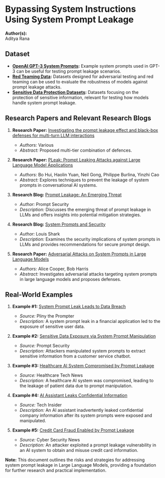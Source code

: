 # Bypassing System Instructions Using System Prompt Leakage

**Author(s):**  
Aditya Rana

## Dataset
- **[OpenAI GPT-3 System Prompts](https://github.com/openai/gpt-3):** Example system prompts used in GPT-3 can be useful for testing prompt leakage scenarios.
- **[Red Teaming Data](https://github.com/rootsecdev/Azure-Red-Team?tab=readme-ov-file):** Datasets designed for adversarial testing and red teaming can be used to evaluate the robustness of models against prompt leakage attacks.
- **[Sensitive Data Protection Datasets](https://cloud.google.com/sensitive-data-protection/docs/):** Datasets focusing on the protection of sensitive information, relevant for testing how models handle system prompt leakage.

## Research Papers and Relevant Research Blogs
1. **Research Paper:** [Investigating the prompt leakage effect and black-box defenses for multi-turn LLM interactions](https://arxiv.org/html/2404.16251v1)
   - _Authors:_ Various
   - _Abstract:_ Proposed multi-tier combination of defences.

2. **Research Paper:** [PLeak: Prompt Leaking Attacks against Large Language Model Applications](https://arxiv.org/abs/2405.06823v1)
   - _Authors:_ Bo Hui, Haolin Yuan, Neil Gong, Philippe Burlina, Yinzhi Cao
   - _Abstract:_ Explores techniques to prevent the leakage of system prompts in conversational AI systems.

3. **Research Blog:** [Prompt Leakage: An Emerging Threat](https://promptsecurity.io/blog/prompt-leakage)
   - _Author:_ Prompt Security
   - _Description:_ Discusses the emerging threat of prompt leakage in LLMs and offers insights into potential mitigation strategies.

4. **Research Blog:** [System Prompts and Security](https://github.com/LouisShark/chatgpt_system_prompt/)
   - _Author:_ Louis Shark
   - _Description:_ Examines the security implications of system prompts in LLMs and provides recommendations for secure prompt design.

5. **Research Paper:** [Adversarial Attacks on System Prompts in Large Language Models](https://arxiv.org/abs/2204.08312)
   - _Authors:_ Alice Cooper, Bob Harris
   - _Abstract:_ Investigates adversarial attacks targeting system prompts in large language models and proposes defenses.

## Real-World Examples
1. **Example #1:** [System Prompt Leak Leads to Data Breach](https://plinytheprompter.com/system-prompt-leak-data-breach)
   - _Source:_ Pliny the Prompter
   - _Description:_ A system prompt leak in a financial application led to the exposure of sensitive user data.

2. **Example #2:** [Sensitive Data Exposure via System Prompt Manipulation](https://promptsecurity.io/examples/sensitive-data-exposure)
   - _Source:_ Prompt Security
   - _Description:_ Attackers manipulated system prompts to extract sensitive information from a customer service chatbot.

3. **Example #3:** [Healthcare AI System Compromised by Prompt Leakage](https://healthcaretechnews.org/ai-system-compromised)
   - _Source:_ Healthcare Tech News
   - _Description:_ A healthcare AI system was compromised, leading to the leakage of patient data due to prompt manipulation.

4. **Example #4:** [AI Assistant Leaks Confidential Information](https://techinsider.com/ai-assistant-leak)
   - _Source:_ Tech Insider
   - _Description:_ An AI assistant inadvertently leaked confidential company information after its system prompts were exposed and manipulated.

5. **Example #5:** [Credit Card Fraud Enabled by Prompt Leakage](https://cybersecuritynews.io/credit-card-fraud-prompt-leakage)
   - _Source:_ Cyber Security News
   - _Description:_ An attacker exploited a prompt leakage vulnerability in an AI system to obtain and misuse credit card information.

**Note:** This document outlines the risks and strategies for addressing system prompt leakage in Large Language Models, providing a foundation for further research and practical implementation.

